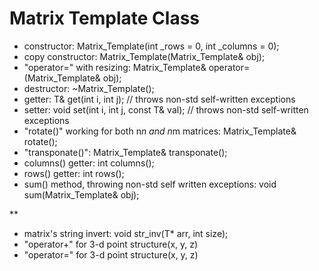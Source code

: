 # Matrix Template Class

 - constructor: Matrix_Template(int _rows = 0, int _columns = 0);
 - copy constructor: Matrix_Template(Matrix_Template<T>& obj);
 - "operator=" with resizing: Matrix_Template<T>& operator=(Matrix_Template<T>& obj);
 - destructor: ~Matrix_Template();
 - getter: T& get(int i, int j); // throws non-std self-written exceptions
 - setter: void set(int i, int j, const T& val); // throws non-std self-written exceptions
 - "rotate()" working for both n*n and  n*m matrices: Matrix_Template<T>& rotate(); 
 - "transponate()": Matrix_Template<T>& transponate();
 - columns() getter: int columns();
 - rows() getter: int rows();
 - sum() method, throwing non-std self written exceptions: void sum(Matrix_Template<T>& obj);
 
 **   
  - matrix's string invert: void str_inv(T* arr, int size);
  - "operator+" for 3-d point structure(x, y, z)
  - "operator=" for 3-d point structure(x, y, z)
